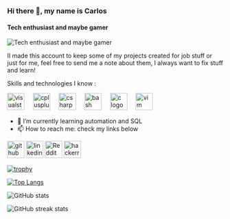 <!--
**c-herrera/c-herrera** is a ✨ _special_ ✨ repository because its `README.md` (this file) appears on your GitHub profile.

Here are some ideas to get you started:
## Hi there 👋
- 🔭 I’m currently working on ...
- 🌱 I’m currently learning ...
- 👯 I’m looking to collaborate on ...
#- 🤔 I’m looking for help with ...
- 💬 Ask me about ...
- 📫 How to reach me: ...
- 😄 Pronouns: ...
- ⚡ Fun fact: ...
-->
### Hi there 👋, my name is Carlos
#### Tech enthusiast and maybe gamer 
![Tech enthusiast and maybe gamer ](https://arturssmirnovs.github.io/github-profile-readme-generator/images/banner.png)

II made this account to keep some of my projects created for job stuff or just for me, feel free to send me a note about them, I always want to fix stuff and learn! 

Skills and technologies I know : 

<div align="left">
  <img src="https://cdn.jsdelivr.net/gh/devicons/devicon/icons/visualstudio/visualstudio-plain.svg" height="40" alt="visualstudio logo"  />
  <img width="12" />
  <img src="https://cdn.jsdelivr.net/gh/devicons/devicon/icons/cplusplus/cplusplus-original.svg" height="40" alt="cplusplus logo"  />
  <img width="12" />
  <img src="https://cdn.jsdelivr.net/gh/devicons/devicon/icons/csharp/csharp-original.svg" height="40" alt="csharp logo"  />
  <img width="12" />
  <img src="https://cdn.jsdelivr.net/gh/devicons/devicon/icons/bash/bash-original.svg" height="40" alt="bash logo"  />
  <img width="12" />
  <img src="https://cdn.jsdelivr.net/gh/devicons/devicon/icons/c/c-original.svg" height="40" alt="c logo"  />
  <img width="12" />
  <img src="https://cdn.jsdelivr.net/gh/devicons/devicon/icons/vim/vim-original.svg" height="40" alt="vim logo"  />
</div>

- 🌱 I’m currently learning automation and SQL 
- 📫 How to reach me: check my links below 


[<img src='https://cdn.jsdelivr.net/npm/simple-icons@3.0.1/icons/github.svg' alt='github' height='40'>](https://github.com/c-herrera)  [<img src='https://cdn.jsdelivr.net/npm/simple-icons@3.0.1/icons/linkedin.svg' alt='linkedin' height='40'>](https://www.linkedin.com/in/carlosherreragodinez//)  [<img src='https://cdn.jsdelivr.net/npm/simple-icons@3.0.1/icons/reddit.svg' alt='Reddit' height='40'>](https://www.reddit.com/user/cherr_rc)  [<img src='https://cdn.jsdelivr.net/npm/simple-icons@3.0.1/icons/hackerrank.svg' alt='hackerrank' height='40'>](https://www.hackerrank.com/profile/c_herrera_godin1)  



[![trophy](https://github-profile-trophy.vercel.app/?username=c-herrera)](https://github.com/ryo-ma/github-profile-trophy)

[![Top Langs](https://github-readme-stats.vercel.app/api/top-langs/?username=c-herrera)](https://github.com/anuraghazra/github-readme-stats)

![GitHub stats](https://github-readme-stats.vercel.app/api?username=c-herrera&show_icons=true&count_private=true)  

![GitHub streak stats](https://streak-stats.demolab.com/?user=c-herrera)  

